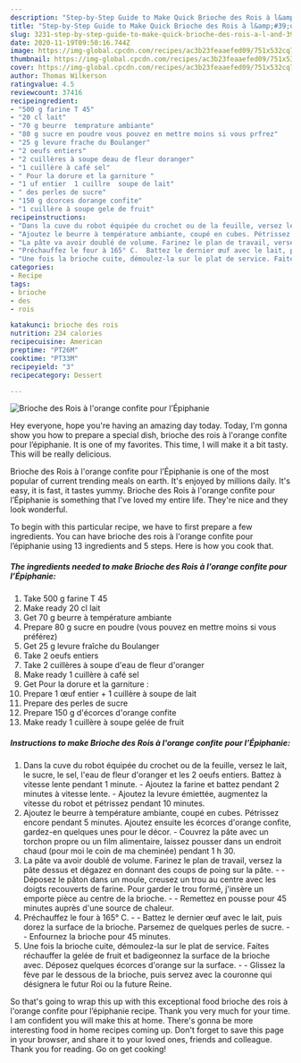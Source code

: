 ```yaml
---
description: "Step-by-Step Guide to Make Quick Brioche des Rois à l&amp;#39;orange confite pour l’Épiphanie"
title: "Step-by-Step Guide to Make Quick Brioche des Rois à l&amp;#39;orange confite pour l’Épiphanie"
slug: 3231-step-by-step-guide-to-make-quick-brioche-des-rois-a-l-and-39-orange-confite-pour-lepiphanie
date: 2020-11-19T09:50:16.744Z
image: https://img-global.cpcdn.com/recipes/ac3b23feaaefed09/751x532cq70/brioche-des-rois-a-lorange-confite-pour-lepiphanie-photo-principale-de-la-recette.jpg
thumbnail: https://img-global.cpcdn.com/recipes/ac3b23feaaefed09/751x532cq70/brioche-des-rois-a-lorange-confite-pour-lepiphanie-photo-principale-de-la-recette.jpg
cover: https://img-global.cpcdn.com/recipes/ac3b23feaaefed09/751x532cq70/brioche-des-rois-a-lorange-confite-pour-lepiphanie-photo-principale-de-la-recette.jpg
author: Thomas Wilkerson
ratingvalue: 4.5
reviewcount: 37416
recipeingredient:
- "500 g farine T 45"
- "20 cl lait"
- "70 g beurre  temprature ambiante"
- "80 g sucre en poudre vous pouvez en mettre moins si vous prfrez"
- "25 g levure frache du Boulanger"
- "2 oeufs entiers"
- "2 cuillères à soupe deau de fleur doranger"
- "1 cuillère à café sel"
- " Pour la dorure et la garniture "
- "1 uf entier  1 cuillre  soupe de lait"
- " des perles de sucre"
- "150 g dcorces dorange confite"
- "1 cuillère à soupe gele de fruit"
recipeinstructions:
- "Dans la cuve du robot équipée du crochet ou de la feuille, versez le lait, le sucre, le sel, l&#39;eau de fleur d&#39;oranger et les 2 oeufs entiers. Battez à vitesse lente pendant 1 minute. Ajoutez la farine et battez pendant 2 minutes à vitesse lente. Ajoutez la levure émiettée, augmentez la vitesse du robot et pétrissez pendant 10 minutes."
- "Ajoutez le beurre à température ambiante, coupé en cubes. Pétrissez encore pendant 5 minutes. Ajoutez ensuite les écorces d&#39;orange confite, gardez-en quelques unes pour le décor. Couvrez la pâte avec un torchon propre ou un film alimentaire, laissez pousser dans un endroit chaud (pour moi le coin de ma cheminée) pendant 1 h 30."
- "La pâte va avoir doublé de volume. Farinez le plan de travail, versez la pâte dessus et dégazez en donnant des coups de poing sur la pâte.  Déposez le pâton dans un moule, creusez un trou au centre avec les doigts recouverts de farine. Pour garder le trou formé, j&#39;insère un emporte pièce au centre de la brioche.  Remettez en pousse pour 45 minutes auprès d&#39;une source de chaleur."
- "Préchauffez le four à 165° C.  Battez le dernier œuf avec le lait, puis dorez la surface de la brioche. Parsemez de quelques perles de sucre.  Enfournez la brioche pour 45 minutes."
- "Une fois la brioche cuite, démoulez-la sur le plat de service. Faites réchauffer la gelée de fruit et badigeonnez la surface de la brioche avec. Déposez quelques écorces d&#39;orange sur la surface.  Glissez la fève par le dessous de la brioche, puis servez avec la couronne qui désignera le futur Roi ou la future Reine."
categories:
- Recipe
tags:
- brioche
- des
- rois

katakunci: brioche des rois 
nutrition: 234 calories
recipecuisine: American
preptime: "PT26M"
cooktime: "PT33M"
recipeyield: "3"
recipecategory: Dessert

---
```



![Brioche des Rois à l&#39;orange confite pour l’Épiphanie](https://img-global.cpcdn.com/recipes/ac3b23feaaefed09/751x532cq70/brioche-des-rois-a-lorange-confite-pour-lepiphanie-photo-principale-de-la-recette.jpg)

Hey everyone, hope you're having an amazing day today. Today, I'm gonna show you how to prepare a special dish, brioche des rois à l&#39;orange confite pour l’épiphanie. It is one of my favorites. This time, I will make it a bit tasty. This will be really delicious.

Brioche des Rois à l&#39;orange confite pour l’Épiphanie is one of the most popular of current trending meals on earth. It's enjoyed by millions daily. It's easy, it is fast, it tastes yummy. Brioche des Rois à l&#39;orange confite pour l’Épiphanie is something that I've loved my entire life. They're nice and they look wonderful.




To begin with this particular recipe, we have to first prepare a few ingredients. You can have brioche des rois à l&#39;orange confite pour l’épiphanie using 13 ingredients and 5 steps. Here is how you cook that.

<!--inarticleads1-->

##### The ingredients needed to make Brioche des Rois à l&#39;orange confite pour l’Épiphanie:

1. Take 500 g farine T 45
1. Make ready 20 cl lait
1. Get 70 g beurre à température ambiante
1. Prepare 80 g sucre en poudre (vous pouvez en mettre moins si vous préférez)
1. Get 25 g levure fraîche du Boulanger
1. Take 2 oeufs entiers
1. Take 2 cuillères à soupe d&#39;eau de fleur d&#39;oranger
1. Make ready 1 cuillère à café sel
1. Get  Pour la dorure et la garniture :
1. Prepare 1 œuf entier + 1 cuillère à soupe de lait
1. Prepare  des perles de sucre
1. Prepare 150 g d&#39;écorces d&#39;orange confite
1. Make ready 1 cuillère à soupe gelée de fruit




<!--inarticleads2-->

##### Instructions to make Brioche des Rois à l&#39;orange confite pour l’Épiphanie:

1. Dans la cuve du robot équipée du crochet ou de la feuille, versez le lait, le sucre, le sel, l&#39;eau de fleur d&#39;oranger et les 2 oeufs entiers. Battez à vitesse lente pendant 1 minute. - Ajoutez la farine et battez pendant 2 minutes à vitesse lente. - Ajoutez la levure émiettée, augmentez la vitesse du robot et pétrissez pendant 10 minutes.
1. Ajoutez le beurre à température ambiante, coupé en cubes. Pétrissez encore pendant 5 minutes. Ajoutez ensuite les écorces d&#39;orange confite, gardez-en quelques unes pour le décor. - Couvrez la pâte avec un torchon propre ou un film alimentaire, laissez pousser dans un endroit chaud (pour moi le coin de ma cheminée) pendant 1 h 30.
1. La pâte va avoir doublé de volume. Farinez le plan de travail, versez la pâte dessus et dégazez en donnant des coups de poing sur la pâte. -  - Déposez le pâton dans un moule, creusez un trou au centre avec les doigts recouverts de farine. Pour garder le trou formé, j&#39;insère un emporte pièce au centre de la brioche. -  - Remettez en pousse pour 45 minutes auprès d&#39;une source de chaleur.
1. Préchauffez le four à 165° C. -  - Battez le dernier œuf avec le lait, puis dorez la surface de la brioche. Parsemez de quelques perles de sucre. -  - Enfournez la brioche pour 45 minutes.
1. Une fois la brioche cuite, démoulez-la sur le plat de service. Faites réchauffer la gelée de fruit et badigeonnez la surface de la brioche avec. Déposez quelques écorces d&#39;orange sur la surface. -  - Glissez la fève par le dessous de la brioche, puis servez avec la couronne qui désignera le futur Roi ou la future Reine.




So that's going to wrap this up with this exceptional food brioche des rois à l&#39;orange confite pour l’épiphanie recipe. Thank you very much for your time. I am confident you will make this at home. There's gonna be more interesting food in home recipes coming up. Don't forget to save this page in your browser, and share it to your loved ones, friends and colleague. Thank you for reading. Go on get cooking!
